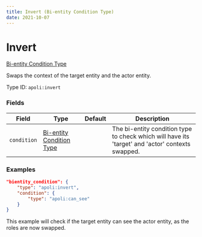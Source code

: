 ```yaml
---
title: Invert (Bi-entity Condition Type)
date: 2021-10-07
---
```


# Invert

[Bi-entity Condition Type](../bientity_condition_types.md)

Swaps the context of the target entity and the actor entity.

Type ID: `apoli:invert`

### Fields

| Field       | Type                                                       | Default | Description                                                                                      |
| ----------- | ---------------------------------------------------------- | ------- | ------------------------------------------------------------------------------------------------ |
| `condition` | [Bi-entity Condition Type](../bientity_condition_types.md) |         | The bi-entity condition type to check which will have its 'target' and 'actor' contexts swapped. |

### Examples

```json
"bientity_condition": {
    "type": "apoli:invert",
    "condition": {
        "type": "apoli:can_see"
    }
}
```

This example will check if the target entity can see the actor entity, as the roles are now swapped.
